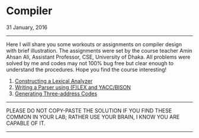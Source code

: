 # Compiler  

31 January, 2016

------

Here I will share you  some workouts or assignments on compiler design with brief illustration.  The assignments were set by the course teacher Amin Ahsan Ali,  Assistant Professor, CSE, University of Dhaka. All problems were solved  by me and codes may not 100% bug free but clear enough to understand the  procedures. Hope you find the course interesting!

1. [Constructing a Lexical Analyzer](lexical-analyzer.html)
2. [Writing a Parser using (F)LEX and YACC/BISON](writing-a-parser-using-flex-and-yaccbison.html)
3. [Generating Three-address Codes ](generating-three-address-codes.html)

------

PLEASE DO NOT COPY-PASTE THE SOLUTION IF YOU FIND THESE COMMON IN YOUR LAB; RATHER USE YOUR BRAIN, I KNOW YOU ARE CAPABLE OF IT.

------

